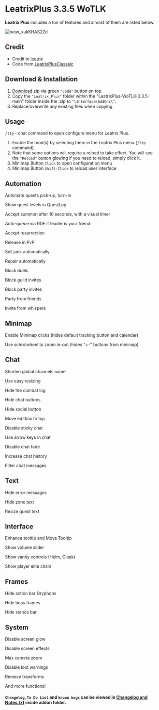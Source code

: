 # LeatrixPlus 3.3.5 WoTLK
**Leatrix Plus** includes a ton of features and almost of them are listed below. 

![wow_xukKHAS2Zd](https://user-images.githubusercontent.com/74269253/229242852-74c7fd25-427a-4a6e-a573-3d0972b937de.png)



## Credit
- Credit to [leatrix](https://github.com/leatrix/leatrix)    
- Code from [LeatrixPlusClasssic](https://www.curseforge.com/wow/addons/leatrix-plus-classic)    


## Download & Installation

1. [Download](https://github.com/Sattva-108/LeatrixPlus-WoTLK-3.3.5/archive/refs/heads/main.zip) zip via green `"Code"` button on top. 
2. Copy the `"Leatrix_Plus"` folder within the "LeatrixPlus-WoTLK-3.3.5-main" folder inside the .zip to `"\Interface\AddOns\"`.    
3. Replace/overwrite any existing files when copying.


## Usage
`/ltp` - chat command to open configure menu for Leatrix Plus.
1. Enable the mod(s) by selecting them in the Leatrix Plus menu (`/ltp` command).
2. Note that some options will require a reload to take effect. You will see the `"Reload"` button glowing if you need to reload, simply click it.
3. Minimap Button `Click` to open configuration menu
4. Minimap Button `Shift-Click` to reload user interface

## Automation

Automate quests pick-up, turn-in

Show quest levels in QuestLog

Accept summon after 10 seconds, with a visual timer

Auto-queue via RDF if leader is your friend

Accept resurrection

Release in PvP

Sell junk automatically

Repair automatically

Block duels

Block guild invites

Block party invites

Party from friends

Invite from whispers

## Minimap
Enable Minimap clicks (hides default tracking button and calendar)

Use schrolwheel to zoom in-out (hides "+-" buttons from minimap)

## Chat
Shorten global channels name

Use easy resizing

Hide the combat log

Hide chat buttons

Hide social button

Move editbox to top

Disable sticky chat

Use arrow keys in chat

Disable chat fade

Increase chat history

Filter chat messages

## Text
Hide error messages

Hide zone text

Resize quest text

## Interface
Enhance tooltip and Move Tooltip

Show volume slider

Show vanity controls (Helm, Cloak)

Show player elite chain

## Frames
Hide action bar Gryphons

Hide boss frames

Hide stance bar

## System
Disable screen glow

Disable screen effects

Max camera zoom

Disable loot warnings

Remove transforms

And more functions!

#### `Changelog`, `To Do List` and `known bugs` can be viewed in [Changelog and Notes.txt](https://github.com/Sattva-108/LeatrixPlus-WoTLK-3.3.5/blob/main/Leatrix_Plus/Changelog%20and%20Notes.txt) inside addon folder.
